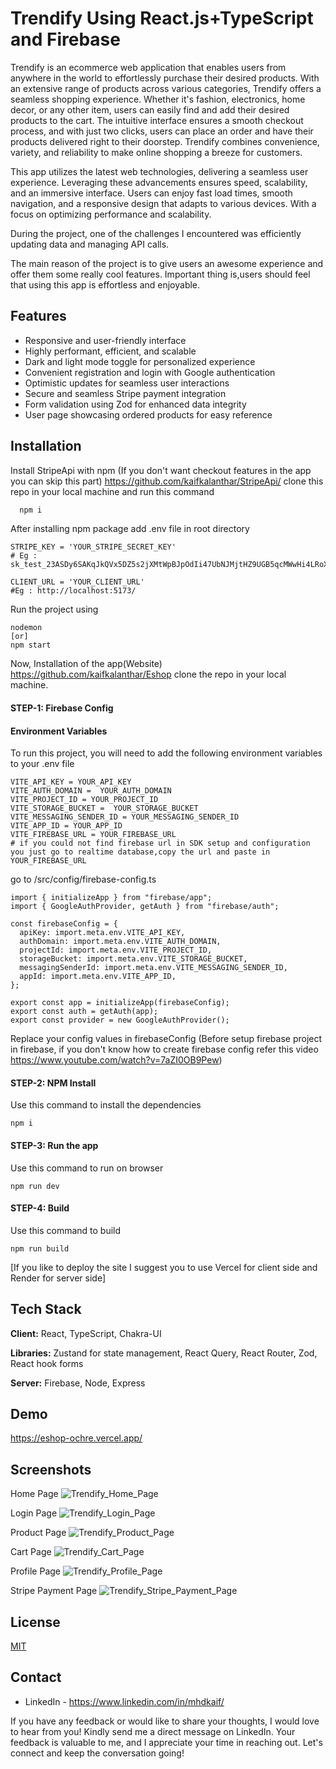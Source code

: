 
# Trendify Using React.js+TypeScript and Firebase

Trendify is an ecommerce web application that enables users from anywhere in the world to effortlessly purchase their desired products. With an extensive range of products across various categories, Trendify offers a seamless shopping experience. Whether it's fashion, electronics, home decor, or any other item, users can easily find and add their desired products to the cart. The intuitive interface ensures a smooth checkout process, and with just two clicks, users can place an order and have their products delivered right to their doorstep. Trendify combines convenience, variety, and reliability to make online shopping a breeze for customers.

This app utilizes the latest web technologies, delivering a seamless user experience. Leveraging these advancements ensures speed, scalability, and an immersive interface. Users can enjoy fast load times, smooth navigation, and a responsive design that adapts to various devices. With a focus on optimizing performance and scalability.

During the project, one of the challenges I encountered was efficiently updating data and managing API calls. 

The main reason of the project is to give users an awesome experience and offer them some really cool features. Important thing is,users should feel that using this app is effortless and enjoyable. 




## Features

- Responsive and user-friendly interface
- Highly performant, efficient, and scalable
- Dark and light mode toggle for personalized experience
- Convenient registration and login with Google authentication
- Optimistic updates for seamless user interactions
- Secure and seamless Stripe payment integration
- Form validation using Zod for enhanced data integrity
- User page showcasing ordered products for easy reference


## Installation

Install StripeApi with npm (If you don't want checkout features in the app you can skip this part) https://github.com/kaifkalanthar/StripeApi/ clone this repo in your local machine and run this command 

```bash
  npm i
```
After installing npm package add .env file in root directory
```
STRIPE_KEY = 'YOUR_STRIPE_SECRET_KEY'
# Eg : sk_test_23ASDy6SAKqJkQVx5DZ5s2jXMtWpBJpOdIi47UbNJMjtHZ9UGB5qcMWwHi4LRoXTaa3TGDQ0BoVJXF8k4C99kXKNh00UgURUi29

CLIENT_URL = 'YOUR_CLIENT_URL'
#Eg : http://localhost:5173/

```
Run the project using 

```
nodemon
[or] 
npm start
```

Now, Installation of the app(Website) https://github.com/kaifkalanthar/Eshop clone the repo in your local machine.



#### STEP-1: Firebase Config
#### Environment Variables

To run this project, you will need to add the following environment variables to your .env file

```
VITE_API_KEY = YOUR_API_KEY 
VITE_AUTH_DOMAIN =  YOUR_AUTH_DOMAIN
VITE_PROJECT_ID = YOUR_PROJECT_ID
VITE_STORAGE_BUCKET =  YOUR_STORAGE_BUCKET
VITE_MESSAGING_SENDER_ID = YOUR_MESSAGING_SENDER_ID
VITE_APP_ID = YOUR_APP_ID
VITE_FIREBASE_URL = YOUR_FIREBASE_URL
# if you could not find firebase url in SDK setup and configuration you just go to realtime database,copy the url and paste in YOUR_FIREBASE_URL
```

go to /src/config/firebase-config.ts

```
import { initializeApp } from "firebase/app";
import { GoogleAuthProvider, getAuth } from "firebase/auth";

const firebaseConfig = {
  apiKey: import.meta.env.VITE_API_KEY,
  authDomain: import.meta.env.VITE_AUTH_DOMAIN,
  projectId: import.meta.env.VITE_PROJECT_ID,
  storageBucket: import.meta.env.VITE_STORAGE_BUCKET,
  messagingSenderId: import.meta.env.VITE_MESSAGING_SENDER_ID,
  appId: import.meta.env.VITE_APP_ID,
};

export const app = initializeApp(firebaseConfig);
export const auth = getAuth(app);
export const provider = new GoogleAuthProvider();
```



Replace your config values in firebaseConfig (Before setup firebase project in firebase, if you don't know how to create firebase config refer this video https://www.youtube.com/watch?v=7aZI0OB9Pew)

#### STEP-2: NPM Install
Use this command to install the dependencies
```
npm i
```
#### STEP-3: Run the app
Use this command to run on browser
```
npm run dev
```

#### STEP-4: Build
Use this command to build
```
npm run build
```

[If you like to deploy the site I suggest you to use Vercel for client side and Render for server side]










    
## Tech Stack

**Client:** React, TypeScript, Chakra-UI

**Libraries:** Zustand for state management, React Query, React Router, Zod, React hook forms 

**Server:** Firebase, Node, Express


## Demo
https://eshop-ochre.vercel.app/
## Screenshots
Home Page
![Trendify_Home_Page](https://github.com/kaifkalanthar/Eshop/assets/77534625/fab3b25c-eb74-4a38-ad8f-b6795b8a0949)

Login Page
![Trendify_Login_Page](https://github.com/kaifkalanthar/Eshop/assets/77534625/96f1b485-4c4b-4700-9537-9670895db649)

Product Page
![Trendify_Product_Page](https://github.com/kaifkalanthar/Eshop/assets/77534625/3556b95d-3ddb-4025-8b6d-657467d7306e)

Cart Page
![Trendify_Cart_Page](https://github.com/kaifkalanthar/Eshop/assets/77534625/18047bcf-ff26-44e4-a379-357c6e7a2508)


Profile Page
![Trendify_Profile_Page](https://github.com/kaifkalanthar/Eshop/assets/77534625/59de22a5-c499-40c7-9b81-c4e28d083dbf)

Stripe Payment Page
![Trendify_Stripe_Payment_Page](https://github.com/kaifkalanthar/Eshop/assets/77534625/9a3098d2-4f3a-4d41-990e-f656a79cc2e0)




## License

[MIT](https://github.com/kaifkalanthar/Eshop/blob/master/LICENSE)


## Contact

- LinkedIn - https://www.linkedin.com/in/mhdkaif/

If you have any feedback or would like to share your thoughts, I would love to hear from you! Kindly send me a direct message on LinkedIn. Your feedback is valuable to me, and I appreciate your time in reaching out. Let's connect and keep the conversation going!
